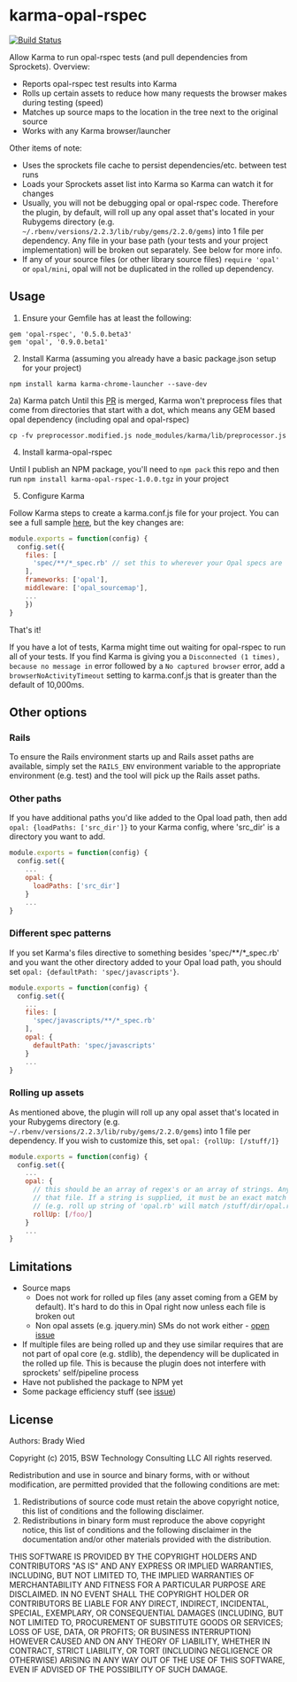 # karma-opal-rspec

[![Build Status](http://img.shields.io/travis/wied03/karma-opal-rspec/master.svg?style=flat)](http://travis-ci.org/wied03/karma-opal-rspec)

Allow Karma to run opal-rspec tests (and pull dependencies from Sprockets). Overview:

- Reports opal-rspec test results into Karma
- Rolls up certain assets to reduce how many requests the browser makes during testing (speed)
- Matches up source maps to the location in the tree next to the original source
- Works with any Karma browser/launcher

Other items of note:
- Uses the sprockets file cache to persist dependencies/etc. between test runs
- Loads your Sprockets asset list into Karma so Karma can watch it for changes
- Usually, you will not be debugging opal or opal-rspec code. Therefore the plugin, by default, will roll up any opal asset that's located in your Rubygems directory (e.g.` ~/.rbenv/versions/2.2.3/lib/ruby/gems/2.2.0/gems`) into 1 file per dependency. Any file in your base path (your tests and your project implementation) will be broken out separately. See below for more info.
- If any of your source files (or other library source files) `require 'opal'` or `opal/mini`, opal will not be duplicated in the rolled up dependency.

## Usage

1) Ensure your Gemfile has at least the following:
```
gem 'opal-rspec', '0.5.0.beta3'
gem 'opal', '0.9.0.beta1'
```

2) Install Karma (assuming you already have a basic package.json setup for your project)
```
npm install karma karma-chrome-launcher --save-dev
```

2a) Karma patch
Until this [PR](https://github.com/karma-runner/karma/pull/1701) is merged, Karma won't preprocess files that come from directories that start with a dot, which means any GEM based opal dependency (including opal and opal-rspec)

```
cp -fv preprocessor.modified.js node_modules/karma/lib/preprocessor.js
```

4) Install karma-opal-rspec

Until I publish an NPM package, you'll need to `npm pack` this repo and then run `npm install karma-opal-rspec-1.0.0.tgz` in your project

5) Configure Karma

Follow Karma steps to create a karma.conf.js file for your project. You can see a full sample [here](https://github.com/wied03/karma-opal-rspec/blob/master/spec/integration/karma_configs/singlePattern.js), but the key changes are:

```js
module.exports = function(config) {
  config.set({
    files: [
      'spec/**/*_spec.rb' // set this to wherever your Opal specs are
    ],
    frameworks: ['opal'],
    middleware: ['opal_sourcemap'],
    ...
    })
}
```

That's it!

If you have a lot of tests, Karma might time out waiting for opal-rspec to run all of your tests. If you find Karma is giving you a `Disconnected (1 times), because no message in` error followed by a `No captured browser` error, add a `browserNoActivityTimeout` setting to karma.conf.js that is greater than the default of 10,000ms.

## Other options

### Rails
To ensure the Rails environment starts up and Rails asset paths are available, simply set the `RAILS_ENV` environment variable to the appropriate environment (e.g. test) and the tool will pick up the Rails asset paths.

### Other paths
If you have additional paths you'd like added to the Opal load path, then add `opal: {loadPaths: ['src_dir']}` to your Karma config, where 'src_dir' is a directory you want to add.

```js
module.exports = function(config) {
  config.set({
    ...
    opal: {
      loadPaths: ['src_dir']
    }
    ...
}
```

### Different spec patterns
If you set Karma's files directive to something besides 'spec/**/*_spec.rb' and you want the other directory added to your Opal load path, you should set `opal: {defaultPath: 'spec/javascripts'}`.

```js
module.exports = function(config) {
  config.set({
    ...
    files: [
      'spec/javascripts/**/*_spec.rb'
    ],
    opal: {
      defaultPath: 'spec/javascripts'
    }
    ...
}
```

### Rolling up assets
As mentioned above, the plugin will roll up any opal asset that's located in your Rubygems directory (e.g.` ~/.rbenv/versions/2.2.3/lib/ruby/gems/2.2.0/gems`) into 1 file per dependency. If you wish to customize this, set `opal: {rollUp: [/stuff/]}`

```js
module.exports = function(config) {
  config.set({
    ...
    opal: {
      // this should be an array of regex's or an array of strings. Any match on the Regex will roll up
      // that file. If a string is supplied, it must be an exact match for the base asset name 
      // (e.g. roll up string of 'opal.rb' will match /stuff/dir/opal.rb)
      rollUp: [/foo/]
    }
    ...
}
```

## Limitations
- Source maps
  - Does not work for rolled up files (any asset coming from a GEM by default). It's hard to do this in Opal right now unless each file is broken out
  - Non opal assets (e.g. jquery.min) SMs do not work either - [open issue](https://github.com/wied03/karma-opal-rspec/issues/14)
- If multiple files are being rolled up and they use similar requires that are not part of opal core (e.g. stdlib), the dependency will be duplicated in the rolled up file. This is because the plugin does not interfere with sprockets' self/pipeline process
- Have not published the package to NPM yet
- Some package efficiency stuff (see [issue](https://github.com/wied03/karma-opal-rspec/issues/11))

## License

Authors: Brady Wied

Copyright (c) 2015, BSW Technology Consulting LLC
All rights reserved.

Redistribution and use in source and binary forms, with or without modification, are permitted provided that the following conditions are met:

1. Redistributions of source code must retain the above copyright notice, this list of conditions and the following disclaimer.
2. Redistributions in binary form must reproduce the above copyright notice, this list of conditions and the following disclaimer in the documentation and/or other materials provided with the distribution.

THIS SOFTWARE IS PROVIDED BY THE COPYRIGHT HOLDERS AND CONTRIBUTORS "AS IS" AND ANY EXPRESS OR IMPLIED WARRANTIES, INCLUDING, BUT NOT LIMITED TO, THE IMPLIED WARRANTIES OF MERCHANTABILITY AND FITNESS FOR A PARTICULAR PURPOSE ARE DISCLAIMED. IN NO EVENT SHALL THE COPYRIGHT HOLDER OR CONTRIBUTORS BE LIABLE FOR ANY DIRECT, INDIRECT, INCIDENTAL, SPECIAL, EXEMPLARY, OR CONSEQUENTIAL DAMAGES (INCLUDING, BUT NOT LIMITED TO, PROCUREMENT OF SUBSTITUTE GOODS OR SERVICES; LOSS OF USE, DATA, OR PROFITS; OR BUSINESS INTERRUPTION) HOWEVER CAUSED AND ON ANY THEORY OF LIABILITY, WHETHER IN CONTRACT, STRICT LIABILITY, OR TORT (INCLUDING NEGLIGENCE OR OTHERWISE) ARISING IN ANY WAY OUT OF THE USE OF THIS SOFTWARE, EVEN IF ADVISED OF THE POSSIBILITY OF SUCH DAMAGE.
